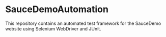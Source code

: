 # SauceDemoAutomation
This repository contains an automated test framework for the SauceDemo website using Selenium WebDriver and JUnit.
